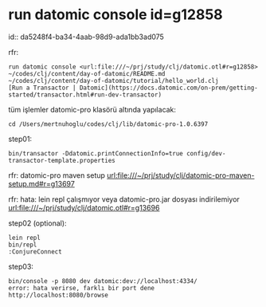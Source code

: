 
# run datomic console id=g12858
  id:: da5248f4-ba34-4aab-98d9-ada1bb3ad075

rfr: 

	run datomic console <url:file:///~/prj/study/clj/datomic.otl#r=g12858>
	~/codes/clj/content/day-of-datomic/README.md
	~/codes/clj/content/day-of-datomic/tutorial/hello_world.clj
	[Run a Transactor | Datomic](https://docs.datomic.com/on-prem/getting-started/transactor.html#run-dev-transactor)

tüm işlemler datomic-pro klasörü altında yapılacak:

	cd /Users/mertnuhoglu/codes/clj/lib/datomic-pro-1.0.6397

step01:

	bin/transactor -Ddatomic.printConnectionInfo=true config/dev-transactor-template.properties

rfr: datomic-pro maven setup <url:file:///~/prj/study/clj/datomic-pro-maven-setup.md#r=g13697>

rfr: hata: lein repl çalışmıyor veya datomic-pro.jar dosyası indirilemiyor <url:file:///~/prj/study/clj/datomic.otl#r=g13696>

step02 (optional):

	lein repl
	bin/repl
	:ConjureConnect

step03:

	bin/console -p 8080 dev datomic:dev://localhost:4334/
	error: hata verirse, farklı bir port dene
	http://localhost:8080/browse
